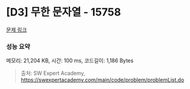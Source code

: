# [D3] 무한 문자열 - 15758 

[문제 링크](https://swexpertacademy.com/main/code/problem/problemDetail.do?contestProbId=AYP5JmsqcngDFATW) 

### 성능 요약

메모리: 21,204 KB, 시간: 100 ms, 코드길이: 1,186 Bytes



> 출처: SW Expert Academy, https://swexpertacademy.com/main/code/problem/problemList.do